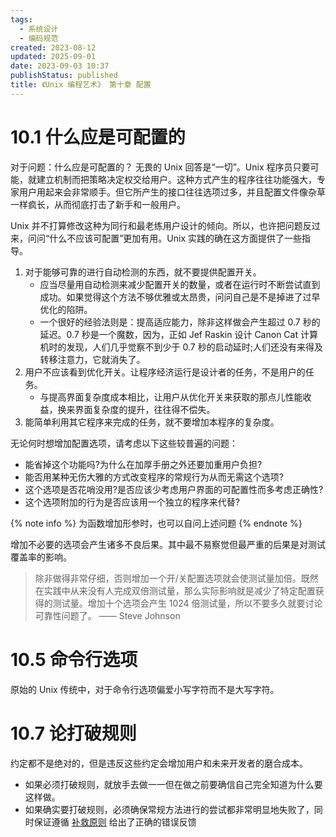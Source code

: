```yaml
---
tags:
  - 系统设计
  - 编码规范
created: 2023-08-12
updated: 2025-09-01
date: 2023-09-03 10:37
publishStatus: published
title: 《Unix 编程艺术》 第十章 配置
---
```


# 10.1 什么应是可配置的

对于问题：什么应是可配置的？
无畏的 Unix 回答是“一切”。Unix 程序员只要可能，就建立机制而把策略决定权交给用户。这种方式产生的程序往往功能强大，专家用户用起来会非常顺手。但它所产生的接口往往选项过多，并且配置文件像杂草一样疯长，从而彻底打击了新手和一般用户。

Unix 并不打算修改这种为同行和最老练用户设计的倾向。所以，也许把问题反过来，问问“什么不应该可配置”更加有用。Unix 实践的确在这方面提供了一些指导。

1. 对于能够可靠的进行自动检测的东西，就不要提供配置开关。
   - 应当尽量用自动检测来减少配置开关的数量，或者在运行时不断尝试直到成功。如果觉得这个方法不够优雅或太昂贵，问问自己是不是掉进了过早优化的陷阱。
   - 一个很好的经验法则是：提高适应能力，除非这样做会产生超过 0.7 秒的延迟。0.7 秒是一个魔数，因为，正如 Jef Raskin 设计 Canon Cat 计算机时的发现，人们几乎觉察不到少于 0.7 秒的启动延时;人们还没有来得及转移注意力，它就消失了。
2. 用户不应该看到优化开关。让程序经济运行是设计者的任务，不是用户的任务。
   - 与提高界面复杂度成本相比，让用户从优化开关来获取的那点儿性能收益，换来界面复杂度的提升，往往得不偿失。
3. 能简单利用其它程序来完成的任务，就不要增加本程序的复杂度。

无论何时想增加配置选项，请考虑以下这些较普遍的问题：

- 能省掉这个功能吗?为什么在加厚手册之外还要加重用户负担?
- 能否用某种无伤大雅的方式改变程序的常规行为从而无需这个选项?
- 这个选项是否花哨没用?是否应该少考虑用户界面的可配置性而多考虑正确性?
- 这个选项附加的行为是否应该用一个独立的程序来代替?

{% note info %}
为函数增加形参时，也可以自问上述问题
{% endnote %}

增加不必要的选项会产生诸多不良后果。其中最不易察觉但最严重的后果是对测试覆盖率的影响。

> 除非做得非常仔细，否则增加一个开/关配置选项就会使测试量加倍。既然在实践中从来没有人完成双倍测试量，那么实际影响就是减少了特定配置获得的测试量。增加十个选项会产生 1024 倍测试量，所以不要多久就要讨论可靠性问题了。
> —— Steve Johnson

# 10.5 命令行选项

原始的 Unix 传统中，对于命令行选项偏爱小写字符而不是大写字符。

# 10.7 论打破规则

约定都不是绝对的，但是违反这些约定会增加用户和未来开发者的磨合成本。

- 如果必须打破规则，就放手去做一一但在做之前要确信自己完全知道为什么要这样做。
- 如果确实要打破规则，必须确保常规方法进行的尝试都非常明显地失败了，同时保证遵循 [补救原则](/di_1_zhang_zhe_xue/#补救原则：出现异常时，马上退出并给出足量错误信息) 给出了正确的错误反馈

